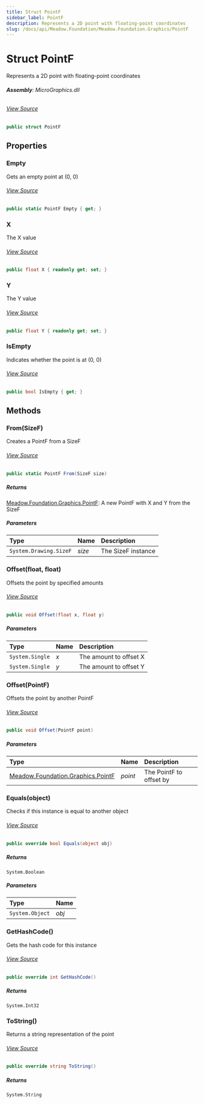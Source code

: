 ```yaml
---
title: Struct PointF
sidebar_label: PointF
description: Represents a 2D point with floating-point coordinates
slug: /docs/api/Meadow.Foundation/Meadow.Foundation.Graphics/PointF
---
```

# Struct PointF
Represents a 2D point with floating-point coordinates

###### **Assembly**: MicroGraphics.dll
###### [View Source](https://github.com/WildernessLabs/Meadow.Foundation.git/blob/develop/Source/Meadow.Foundation.Libraries_and_Frameworks/Graphics.MicroGraphics/Driver/PointF.cs#L9)
```csharp title="Declaration"
public struct PointF
```
## Properties
### Empty
Gets an empty point at (0, 0)
###### [View Source](https://github.com/WildernessLabs/Meadow.Foundation.git/blob/develop/Source/Meadow.Foundation.Libraries_and_Frameworks/Graphics.MicroGraphics/Driver/PointF.cs#L14)
```csharp title="Declaration"
public static PointF Empty { get; }
```
### X
The X value
###### [View Source](https://github.com/WildernessLabs/Meadow.Foundation.git/blob/develop/Source/Meadow.Foundation.Libraries_and_Frameworks/Graphics.MicroGraphics/Driver/PointF.cs#L19)
```csharp title="Declaration"
public float X { readonly get; set; }
```
### Y
The Y value
###### [View Source](https://github.com/WildernessLabs/Meadow.Foundation.git/blob/develop/Source/Meadow.Foundation.Libraries_and_Frameworks/Graphics.MicroGraphics/Driver/PointF.cs#L24)
```csharp title="Declaration"
public float Y { readonly get; set; }
```
### IsEmpty
Indicates whether the point is at (0, 0)
###### [View Source](https://github.com/WildernessLabs/Meadow.Foundation.git/blob/develop/Source/Meadow.Foundation.Libraries_and_Frameworks/Graphics.MicroGraphics/Driver/PointF.cs#L29)
```csharp title="Declaration"
public bool IsEmpty { get; }
```
## Methods
### From(SizeF)
Creates a PointF from a SizeF
###### [View Source](https://github.com/WildernessLabs/Meadow.Foundation.git/blob/develop/Source/Meadow.Foundation.Libraries_and_Frameworks/Graphics.MicroGraphics/Driver/PointF.cs#L47)
```csharp title="Declaration"
public static PointF From(SizeF size)
```

##### Returns

[Meadow.Foundation.Graphics.PointF](../Meadow.Foundation.Graphics/PointF): A new PointF with X and Y from the SizeF
##### Parameters

| Type | Name | Description |
|:--- |:--- |:--- |
| `System.Drawing.SizeF` | *size* | The SizeF instance |

### Offset(float, float)
Offsets the point by specified amounts
###### [View Source](https://github.com/WildernessLabs/Meadow.Foundation.git/blob/develop/Source/Meadow.Foundation.Libraries_and_Frameworks/Graphics.MicroGraphics/Driver/PointF.cs#L57)
```csharp title="Declaration"
public void Offset(float x, float y)
```

##### Parameters

| Type | Name | Description |
|:--- |:--- |:--- |
| `System.Single` | *x* | The amount to offset X |
| `System.Single` | *y* | The amount to offset Y |

### Offset(PointF)
Offsets the point by another PointF
###### [View Source](https://github.com/WildernessLabs/Meadow.Foundation.git/blob/develop/Source/Meadow.Foundation.Libraries_and_Frameworks/Graphics.MicroGraphics/Driver/PointF.cs#L67)
```csharp title="Declaration"
public void Offset(PointF point)
```

##### Parameters

| Type | Name | Description |
|:--- |:--- |:--- |
| [Meadow.Foundation.Graphics.PointF](../Meadow.Foundation.Graphics/PointF) | *point* | The PointF to offset by |

### Equals(object)
Checks if this instance is equal to another object
###### [View Source](https://github.com/WildernessLabs/Meadow.Foundation.git/blob/develop/Source/Meadow.Foundation.Libraries_and_Frameworks/Graphics.MicroGraphics/Driver/PointF.cs#L108)
```csharp title="Declaration"
public override bool Equals(object obj)
```

##### Returns

`System.Boolean`

##### Parameters

| Type | Name |
|:--- |:--- |
| `System.Object` | *obj* |

### GetHashCode()
Gets the hash code for this instance
###### [View Source](https://github.com/WildernessLabs/Meadow.Foundation.git/blob/develop/Source/Meadow.Foundation.Libraries_and_Frameworks/Graphics.MicroGraphics/Driver/PointF.cs#L121)
```csharp title="Declaration"
public override int GetHashCode()
```

##### Returns

`System.Int32`
### ToString()
Returns a string representation of the point
###### [View Source](https://github.com/WildernessLabs/Meadow.Foundation.git/blob/develop/Source/Meadow.Foundation.Libraries_and_Frameworks/Graphics.MicroGraphics/Driver/PointF.cs#L129)
```csharp title="Declaration"
public override string ToString()
```

##### Returns

`System.String`
